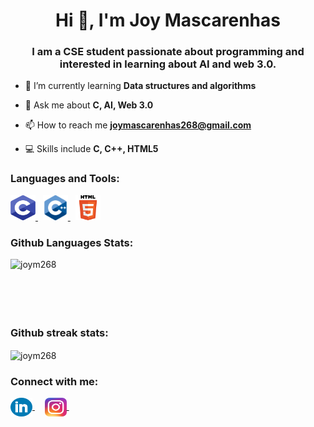 <h1 align="center">Hi 👋, I'm Joy Mascarenhas</h1>
<h3 align="center">I am a CSE student passionate about programming and interested in learning about AI and web 3.0.</h3>

- 🌱 I’m currently learning **Data structures and algorithms**

- 💬 Ask me about **C, AI, Web 3.0**

- 📫 How to reach me **joymascarenhas268@gmail.com**

- 💻 Skills include **C, C++, HTML5**

<h3 align="left">Languages and Tools:</h3>
<p align="left"> 
  <a href="https://www.cprogramming.com/" target="_blank" rel="noreferrer"> 
    <img src="https://github.com/JoyM268/JoyM268/blob/main/Icons/C.png" alt="c" width="40" height="40"/> 
  </a> 
  &nbsp;
  <a href="https://isocpp.org/" target="_blank" rel="noreferrer"> 
    <img src="https://github.com/JoyM268/JoyM268/blob/main/Icons/CPP.png" alt="cplusplus" width="40" height="40"/> 
  </a> 
  &nbsp;
  <a href="https://developer.mozilla.org/en-US/docs/Web/HTML" target="_blank" rel="noreferrer"> 
    <img src="https://github.com/JoyM268/JoyM268/blob/main/Icons/HTML.png" alt="html5" width="40" height="40"/> 
  </a>
</p>
<h3 align="left">Github Languages Stats:</h3>
<p>
  <img align="left" src="https://github-readme-stats.vercel.app/api/top-langs?username=joym268&show_icons=true&locale=en&layout=compact" alt="joym268" />
</p>
<br>
<br> 
<br>
<br>
<br>
<p>
<h3 align="left">Github streak stats:</h3>
<p><img align="center" src="https://github-readme-streak-stats.herokuapp.com/?user=joym268&" alt="joym268" /></p>
</p>

<h3 align="left">Connect with me:</h3>
<p>
  <a href="https://linkedin.com/in/joy-mascarenhas-378038258">
    <img align="center" src="https://github.com/JoyM268/JoyM268/blob/main/Icons/LinkedIn.png" alt="joy-mascarenhas-378038258"               height="30" width="35" />
  </a>
  &nbsp;
  &nbsp;
  <a href="https://instagram.com/joym.7489" target="blank">
    <img align="center" src="https://github.com/JoyM268/JoyM268/blob/main/Icons/Instagram.png" alt="b" height="30" width="35" />
  </a>
  &nbsp;
</p>
